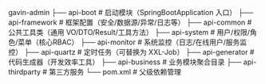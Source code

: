 
gavin-admin
├── api-boot          # 启动模块（SpringBootApplication 入口）
├── api-framework     # 框架配置（安全/数据源/异常/日志等）
├── api-common        # 公共工具类（通用 VO/DTO/Result/工具方法）
├── api-system        # 用户/权限/角色/菜单（核心RBAC）
├── api-monitor       # 系统监控（日志/在线用户/服务监控）
├── api-quartz        # 定时任务（可替换为 XXL-Job）
├── api-generator     # 代码生成器（开发效率工具）
├── api-business      # 业务模块聚合目录
├── api-thirdparty    # 第三方服务
└── pom.xml             # 父级依赖管理
